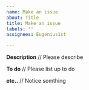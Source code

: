 ```yaml
---
name: Make an issue
about: Title
title: Make an issue
labels: ''
assignees: Eugenius1st

---
```


**Description**
// Please describe

**To do**
// Please list up to do

**etc..**
// Notice somthing
